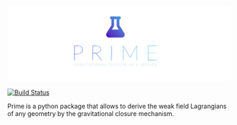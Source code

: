 ![logo](https://github.com/florianwolz/prime/raw/master/docs/images/header.png "Prime")

[![Build Status](https://travis-ci.org/florianwolz/prime.png?branch=master)](https://travis-ci.org/florianwolz/prime)

Prime is a python package that allows to derive the weak field Lagrangians of any
geometry by the gravitational closure mechanism.
